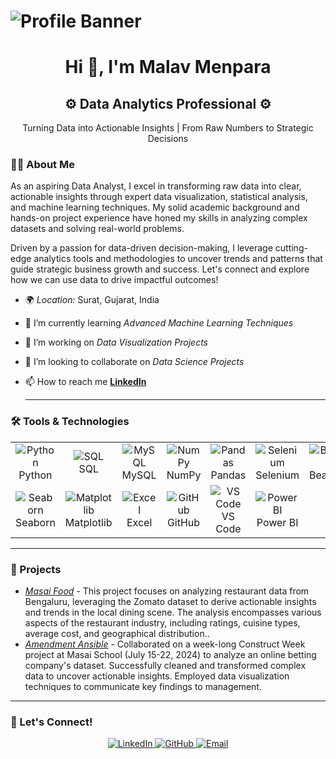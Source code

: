 # ![Profile Banner](https://i.postimg.cc/g2gmNfBx/1706249534868.jpg)

<h1 align="center">Hi 👋, I'm Malav Menpara</h1>
<!-- <h3 align="center">A passionate Data Analyst turning data into actionable insights</h3>
 -->
<!-- Updated Visual Style Below Name -->

<h2 align="center">⚙️ Data Analytics Professional ⚙️</h2>
<p align="center">Turning Data into Actionable Insights | From Raw Numbers to Strategic Decisions</p>


### 👨‍💻 About Me

As an aspiring Data Analyst, I excel in transforming raw data into clear, actionable insights through expert data visualization, statistical analysis, and machine learning techniques. My solid academic background and hands-on project experience have honed my skills in analyzing complex datasets and solving real-world problems.

Driven by a passion for data-driven decision-making, I leverage cutting-edge analytics tools and methodologies to uncover trends and patterns that guide strategic business growth and success. Let's connect and explore how we can use data to drive impactful outcomes!

- 🌍 *Location:* Surat, Gujarat, India
- 🌱 I’m currently learning *Advanced Machine Learning Techniques*
- 🔭 I’m working on *Data Visualization Projects*
- 👯 I’m looking to collaborate on *Data Science Projects*
- 📫 How to reach me **[LinkedIn](https://www.linkedin.com/in/malavkumar-menpara-690707178/)**


  ---



### 🛠️ Tools & Technologies

<table align="center">
  <tr>
    <td align="center" width="100">
      <img src="https://img.icons8.com/color/48/000000/python.png" alt="Python"/><br>Python
    </td>
    <td align="center" width="100">
      <img src="https://img.icons8.com/ios-filled/50/4A90E2/sql.png" alt="SQL"/><br>SQL
    </td>
    <td align="center" width="100">
      <img src="https://img.icons8.com/color/48/000000/mysql-logo.png" alt="MySQL"/><br>MySQL
    </td>
    <td align="center" width="100">
      <img src="https://img.icons8.com/color/48/000000/numpy.png" alt="NumPy"/><br>NumPy
    </td>
    <td align="center" width="100">
      <img src="https://img.icons8.com/color/48/000000/pandas.png" alt="Pandas"/><br>Pandas
    </td>
    <td align="center" width="100">
      <img src="https://img.icons8.com/color/48/4CAF50/selenium-test-automation.png" alt="Selenium"/><br>Selenium
    </td>
    <td align="center" width="100">
      <img src="https://encrypted-tbn0.gstatic.com/images?q=tbn:ANd9GcTLSQQYVMlbG3HWTCTZox22mQFMed6sGk2k7g&s" alt="BeautifulSoup"/><br>BeautifulSoup
    </td>
  </tr>
  <tr>
    <td align="center" width="100">
      <img src="https://seaborn.pydata.org/_static/logo-wide-lightbg.svg" alt="Seaborn"/><br>Seaborn
    </td>
    <td align="center" width="100">
      <img src="https://matplotlib.org/_static/logo_dark.svg" alt="Matplotlib"/><br>Matplotlib
    </td>
    <td align="center" width="100">
      <img src="https://img.icons8.com/color/48/000000/microsoft-excel-2019.png" alt="Excel"/><br>Excel
    </td>
    <td align="center" width="100">
      <img src="https://img.icons8.com/ios-glyphs/50/000000/github.png" alt="GitHub"/><br>GitHub
    </td>
    <td align="center" width="100">
      <img src="https://img.icons8.com/color/48/000000/visual-studio-code-2019.png" alt="VS Code"/><br>VS Code
    </td>
    <td align="center" width="100">
      <img src="https://img.icons8.com/color/48/000000/power-bi.png" alt="Power BI"/><br>Power BI
    </td>
  </tr>
</table>

---

### 🌟 Projects

- [*Masai Food*](https://github.com/aftabaalam800/Masai_food) - This project focuses on analyzing restaurant data from Bengaluru, leveraging the Zomato dataset to derive actionable insights and trends in the local dining scene. The analysis encompasses various aspects of the restaurant industry, including ratings, cuisine types, average cost, and geographical distribution..
- [*Amendment Ansible*](https://github.com/PrajwalS1234/Amendment_Ansible_047) - Collaborated on a week-long Construct Week project at Masai School (July 15-22, 2024) to analyze an online betting company's dataset. Successfully cleaned and transformed complex data to uncover actionable insights. Employed data visualization techniques to communicate key findings to management.

---

### 🤝 Let's Connect!

<p align="center">
  <a href="linkedin.com/in/malavkumar-menpara-690707178/">
    <img src="https://img.shields.io/badge/LinkedIn-0077B5?style=for-the-badge&logo=linkedin&logoColor=white" alt="LinkedIn" />
  </a>
  <a href="https://github.com/Malav1301">
    <img src="https://img.shields.io/badge/GitHub-181717?style=for-the-badge&logo=github&logoColor=white" alt="GitHub" />
  </a>
  <a href="mailto:malavmenpara2001@gmail.com">
    <img src="https://img.shields.io/badge/Email-D14836?style=for-the-badge&logo=gmail&logoColor=white" alt="Email" />
  </a>
</p>

 


